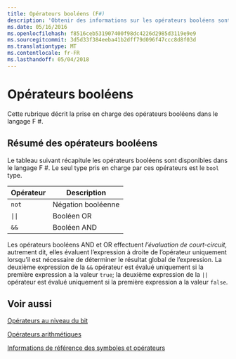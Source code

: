 ```yaml
---
title: Opérateurs booléens (F#)
description: 'Obtenir des informations sur les opérateurs booléens sont disponibles dans le langage de programmation F #.'
ms.date: 05/16/2016
ms.openlocfilehash: f8516ceb531907400f98dc4226d2985d3119e9e9
ms.sourcegitcommit: 3d5d33f384eeba41b2dff79d096f47ccc8d8f03d
ms.translationtype: MT
ms.contentlocale: fr-FR
ms.lasthandoff: 05/04/2018
---
```

# <a name="boolean-operators"></a>Opérateurs booléens

Cette rubrique décrit la prise en charge des opérateurs booléens dans le langage F #.


## <a name="summary-of-boolean-operators"></a>Résumé des opérateurs booléens
Le tableau suivant récapitule les opérateurs booléens sont disponibles dans le langage F #. Le seul type pris en charge par ces opérateurs est le `bool` type.

|Opérateur|Description|
|--------|-----------|
|`not`|Négation booléenne|
|<code>&#124;&#124;</code>|Booléen OR|
|`&&`|Booléen AND|

Les opérateurs booléens AND et OR effectuent *l’évaluation de court-circuit*, autrement dit, elles évaluent l’expression à droite de l’opérateur uniquement lorsqu’il est nécessaire de déterminer le résultat global de l’expression. La deuxième expression de la `&&` opérateur est évalué uniquement si la première expression a la valeur `true`; la deuxième expression de la `||` opérateur est évalué uniquement si la première expression a la valeur `false`.

## <a name="see-also"></a>Voir aussi
[Opérateurs au niveau du bit](bitwise-operators.md)

[Opérateurs arithmétiques](arithmetic-operators.md)

[Informations de référence des symboles et opérateurs](index.md)
